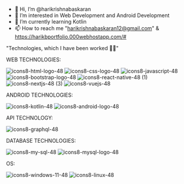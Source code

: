 
- 👋 Hi, I’m @harikrishnabaskaran
- 👀 I’m interested in Web Development and Android Development
- 🌱 I’m currently learning Kotlin
- 📫 How to reach me "harikrishnabaskaran12@gmail.com" & https://harikbportfolio.000webhostapp.com/#
  
"Technologies, which I have been worked 👨‍💻"

WEB TECHNOLOGIES:

![icons8-html-logo-48](https://github.com/harikrishnabaskaran/harikrishnabaskaran/assets/136921665/407dc889-b825-4e3d-b28d-9e602709af4a)
![icons8-css-logo-48](https://github.com/harikrishnabaskaran/harikrishnabaskaran/assets/136921665/aeb473a1-b487-47d4-b6a5-9ecb668bacd3)
![icons8-javascript-48](https://github.com/harikrishnabaskaran/harikrishnabaskaran/assets/136921665/d12e6da8-a08b-4340-a459-f659b6558540)
![icons8-bootstrap-logo-48](https://github.com/harikrishnabaskaran/harikrishnabaskaran/assets/136921665/c2e6562c-80b0-4961-aa37-a0c5da7ccb18)
![icons8-react-native-48 (1)](https://github.com/harikrishnabaskaran/harikrishnabaskaran/assets/136921665/760cea77-a92b-4e81-83b3-9928284c3aee)
![icons8-nextjs-48 (3)](https://github.com/harikrishnabaskaran/harikrishnabaskaran/assets/136921665/1ec2166d-edfc-48f8-8da1-3dee88a1cb7c)
![icons8-vuejs-48](https://github.com/harikrishnabaskaran/harikrishnabaskaran/assets/136921665/e905c4ac-f412-45a2-9d72-e7b7e401ded5)

ANDROID TECHNOLOGIES:

![icons8-kotlin-48](https://github.com/harikrishnabaskaran/harikrishnabaskaran/assets/136921665/2bc7ebaf-bb3f-4e95-8456-e90f105b74c3)
![icons8-android-logo-48](https://github.com/harikrishnabaskaran/harikrishnabaskaran/assets/136921665/80fcdb38-1fa5-4f00-8b67-88119357f819)

API TECHNOLOGY:

![icons8-graphql-48](https://github.com/harikrishnabaskaran/harikrishnabaskaran/assets/136921665/005e8fa3-ffc5-4e93-a421-67acf21c2beb)

DATABASE TECHNOLOGIES:

![icons8-my-sql-48](https://github.com/harikrishnabaskaran/harikrishnabaskaran/assets/136921665/e8316b7d-194a-4f70-9275-c20ecb532ca5)
![icons8-mysql-logo-48](https://github.com/harikrishnabaskaran/harikrishnabaskaran/assets/136921665/0cb6ba24-8a47-4c0e-a0cf-9cf3bdf052d8)

OS:

![icons8-windows-11-48](https://github.com/harikrishnabaskaran/harikrishnabaskaran/assets/136921665/d4b3d546-912a-4da9-a544-d0876c1bf139)
![icons8-linux-48](https://github.com/harikrishnabaskaran/harikrishnabaskaran/assets/136921665/431b59f2-f70d-4c94-90ec-c4d6fa4f6be6)



